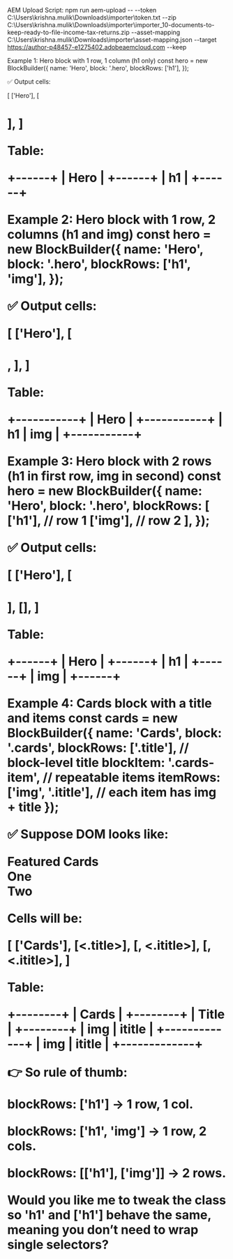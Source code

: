 AEM Upload Script:
npm run aem-upload -- --token C:\Users\krishna.mulik\Downloads\importer\token.txt --zip C:\Users\krishna.mulik\Downloads\importer\importer_10-documents-to-keep-ready-to-file-income-tax-returns.zip --asset-mapping C:\Users\krishna.mulik\Downloads\importer\asset-mapping.json --target https://author-p48457-e1275402.adobeaemcloud.com --keep



Example 1: Hero block with 1 row, 1 column (h1 only)
const hero = new BlockBuilder({
  name: 'Hero',
  block: '.hero',
  blockRows: ['h1'],
});


✅ Output cells:

[
  ['Hero'],
  [<h1>],
]


Table:

+------+
| Hero |
+------+
| h1   |
+------+

Example 2: Hero block with 1 row, 2 columns (h1 and img)
const hero = new BlockBuilder({
  name: 'Hero',
  block: '.hero',
  blockRows: ['h1', 'img'],
});


✅ Output cells:

[
  ['Hero'],
  [<h1>, <img>],
]


Table:

+-----------+
|   Hero    |
+-----------+
| h1 | img  |
+-----------+

Example 3: Hero block with 2 rows (h1 in first row, img in second)
const hero = new BlockBuilder({
  name: 'Hero',
  block: '.hero',
  blockRows: [
    ['h1'],   // row 1
    ['img'],  // row 2
  ],
});


✅ Output cells:

[
  ['Hero'],
  [<h1>],
  [<img>],
]


Table:

+------+
| Hero |
+------+
| h1   |
+------+
| img  |
+------+

Example 4: Cards block with a title and items
const cards = new BlockBuilder({
  name: 'Cards',
  block: '.cards',
  blockRows: ['.title'],         // block-level title
  blockItem: '.cards-item',      // repeatable items
  itemRows: ['img', '.ititle'],  // each item has img + title
});


✅ Suppose DOM looks like:

<div class="cards">
  <div class="title">Featured Cards</div>
  <div class="cards-item"><img/><div class="ititle">One</div></div>
  <div class="cards-item"><img/><div class="ititle">Two</div></div>
</div>


Cells will be:

[
  ['Cards'],
  [<.title>],
  [<img>, <.ititle>],
  [<img>, <.ititle>],
]


Table:

+--------+
| Cards  |
+--------+
| Title  |
+--------+
| img | ititle |
+-------------+
| img | ititle |
+-------------+


👉 So rule of thumb:

blockRows: ['h1'] → 1 row, 1 col.

blockRows: ['h1', 'img'] → 1 row, 2 cols.

blockRows: [['h1'], ['img']] → 2 rows.

Would you like me to tweak the class so 'h1' and ['h1'] behave the same, meaning you don’t need to wrap single selectors?
